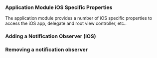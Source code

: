 ### Application Module iOS Specific Properties

The application module provides a number of iOS specific properties to access the iOS app, delegate and root view controller, etc..
<snippet id='app-class-properties-ios'/>

### Adding a Notification Observer (iOS)
<snippet id='app-ios-observer-code'/>

### Removing a notification observer
<snippet id='app-ios-observer-remove-code'/>
